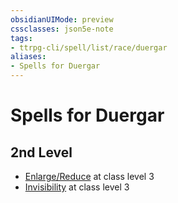```yaml
---
obsidianUIMode: preview
cssclasses: json5e-note
tags:
- ttrpg-cli/spell/list/race/duergar
aliases:
- Spells for Duergar
---
```

# Spells for Duergar

## 2nd Level

- [Enlarge/Reduce](Інструменти%20ДМ/CLI/spells/enlarge-reduce-xphb.md "XPHB") at class level 3
- [Invisibility](Інструменти%20ДМ/CLI/spells/invisibility-xphb.md "XPHB") at class level 3